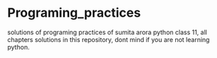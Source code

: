 # Programing_practices
solutions of programing practices of sumita arora python class 11,
all chapters solutions in this repository, 
dont mind if you are not learning python.
